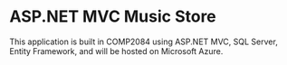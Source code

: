 <h1>ASP.NET MVC Music Store</h1>

<p>This application is built in COMP2084 using ASP.NET MVC, SQL Server, Entity Framework, and will be hosted on Microsoft Azure.</p>
